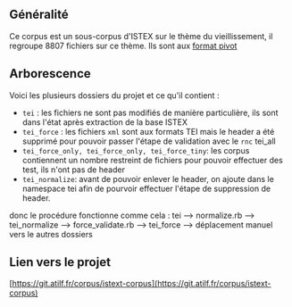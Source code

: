 ## Généralité

Ce corpus est un sous-corpus d'ISTEX sur le thème du vieillissement, il regroupe 8807 fichiers sur ce thème. Ils sont aux [format pivot](TermITH/stdfSpec.md)

## Arborescence
Voici les plusieurs dossiers du projet et ce qu'il contient : 

- `tei` : les fichiers ne sont pas modifiés de manière particulière, ils sont dans l'état après extraction de la base ISTEX
- `tei_force` : les fichiers `xml` sont aux formats TEI mais le header a été supprimé pour pouvoir passer l'étape de validation avec le `rnc` tei_all
- `tei_force_only, tei_force_only, tei_force_tiny`: les corpus contiennent un nombre restreint de fichiers pour pouvoir effectuer des test, ils n'ont pas de header
-  `tei_normalize`: avant de pouvoir enlever le header, on ajoute dans le namespace tei afin de pourvoir effectuer l'étape de suppression de header.

donc le procédure fonctionne comme cela : tei --> normalize.rb --> tei_normalize --> force_validate.rb --> tei_force --> déplacement manuel vers le autres dossiers

## Lien vers le projet 
[https://git.atilf.fr/corpus/istext-corpus](https://git.atilf.fr/corpus/istext-corpus)